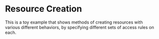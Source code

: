 # Resource Creation

This is a toy example that shows methods of creating resources with various different behaviors, by specifying different sets of access rules on each.